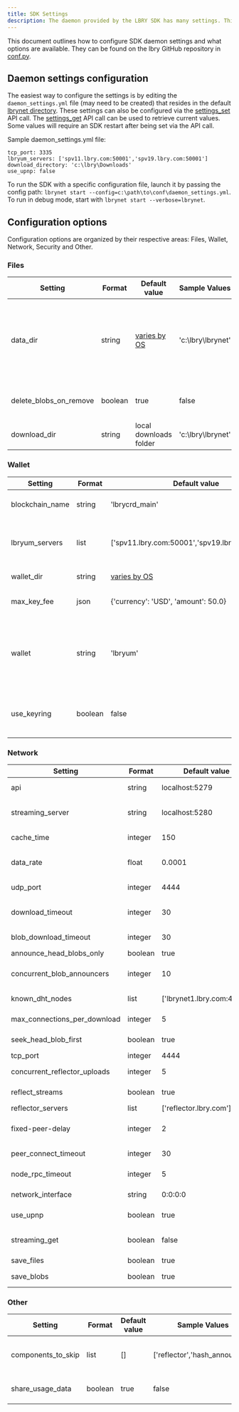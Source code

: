 ```yaml
---
title: SDK Settings
description: The daemon provided by the LBRY SDK has many settings. This resource lists them all and what they mean. Ready, set, settings!
---
```


This document outlines how to configure SDK daemon settings and what options are available. They can be found on the lbry GitHub repository in [conf.py](https://github.com/lbryio/lbry-sdk/blob/master/lbry/conf.py).

## Daemon settings configuration

The easiest way to configure the settings is by editing the `daemon_settings.yml` file (may need to be created) that resides in the default [lbrynet directory](https://lbry.com/faq/lbry-directories). These settings can also be configured via the [settings_set](https://lbry.tech/api/daemon#settings_set) API call. The [settings_get](https://lbry.tech/api/daemon#settings_get) API call can be used to retrieve current values. Some values will require an SDK restart after being set via the API call.

Sample daemon_settings.yml file:
```
tcp_port: 3335
lbryum_servers: ['spv11.lbry.com:50001','spv19.lbry.com:50001']
download_directory: 'c:\lbry\Downloads'
use_upnp: false
```

To run the SDK with a specific configuration file, launch it by passing the config path: ```lbrynet start --config=c:\path\to\conf\daemon_settings.yml```. To run in debug mode, start with ```lbrynet start --verbose=lbrynet```.

## Configuration options
Configuration options are organized by their respective areas: Files, Wallet, Network, Security and Other.

### Files
| Setting                | Format  | Default value                                        | Sample Values      | Description                                                                          |
|------------------------|---------|------------------------------------------------------|--------------------|--------------------------------------------------------------------------------------|
| data_dir               | string  | [varies by OS](https://lbry.com/faq/lbry-directories) | 'c:\lbry\lbrynet\' | Where to store the lbrynet folder, which includes blob files, logs and   config data |
| delete_blobs_on_remove | boolean | true                                                 | false              | Delete blobs on a file_delete call?                                                  |
| download_dir           | string  | local downloads folder                               | 'c:\lbry\lbrynet\' | Location of downloaded output files                                                  |

### Wallet
| Setting                       | Format  | Default value                                        | Sample Values                      | Description                                                                                       |
|-------------------------------|---------|------------------------------------------------------|------------------------------------|---------------------------------------------------------------------------------------------------|
| blockchain_name               | string  | 'lbrycrd_main'                                       | 'lbrycrd_regtest'                  | Blockchain network to connect to                                                                  |
| lbryum_servers                | list    | ['spv11.lbry.com:50001','spv19.lbry.com:50001']  | ["mylbryum.lbry.com:50001]          | SPV wallet server address(Default servers are spv11-spv19)                                                                         |
| wallet_dir                    | string  | [varies by OS](https://lbry.com/faq/lbry-directories) | 'c:\lbry\lbryum\'                  | Wallet data location                                                                              |
| max_key_fee                   | json    | {'currency': 'USD', 'amount': 50.0}                  | {'currency': 'LBC', 'amount': 5.0} | Max payment allowed for content                                                                   |
| wallet                        | string  | 'lbryum'                                             | 'lbrycrd'                          | Choice of wallet software, SPV (lbryum) vs full node (lbrycrd). Currently   only lbryum supported |
| use_keyring                   | boolean | false                                                | true                               | Store wallet password in keyring (not currently available)                                                                 |

### Network
| Setting                    | Format  | Default value             | Sample Values              | Description                                                                        |
|----------------------------|---------|---------------------------|----------------------------|------------------------------------------------------------------------------------|
| api                        | string  | localhost:5279            | 0:0:0:0:5280               | IP address and port the SDK API will listen on     |
| streaming_server           | string  | localhost:5280            | 0:0:0:0:5280               | IP address and port the media/streaming server will listen on   |
| cache_time                 | integer | 150                       | 90                         | How long to keep resolve data in cache                                             |
| data_rate                  | float   | 0.0001                    | 0.05                       | What LBC rate, per MB, to offer DHT data at (currently disabled in the protocol)   |
| udp_port                   | integer | 4444                      | 4445                       | UDP port used to announce blobs                                                    |
| download_timeout           | integer | 30                        | 60                         | Time, in seconds, to allow get call to resolve and get initial blobs               |
| blob_download_timeout      | integer | 30                        | 60                         | Time, in seconds, to allow download to get next blob                               |
| announce_head_blobs_only   | boolean | true                      | false                      | Only announce first data blob                                                      |
| concurrent_blob_announcers | integer | 10                        | 0                          | Threads used in order to announce blobs. 0 means disabled                          |
| known_dht_nodes            | list    | ['lbrynet1.lbry.com:4444'] | ['myDHT.lbry.com:4444']     | Bootstrap nodes for network connectivity                                         |
| max_connections_per_download | integer | 5                         | 10                         | Threads used to download blobs                                                     |
| seek_head_blob_first       | boolean | true                      | false                      | Search for first data blob after downloading sd blob                               |
| tcp_port                   | integer | 4444                      | 3334                       | Port the SDK will listen on                                                        |
| concurrent_reflector_uploads| integer | 5                        | 10                         | Connections to use while uploading data to reflector                               |
| reflect_streams            | boolean | true                      | false                      | Send published data to reflector servers                                           |
| reflector_servers          | list    | ['reflector.lbry.com']    | ['myreflector.lbry.com']   | Server data will be reflected to                                                 |
| fixed-peer-delay           | integer | 2                         | 5                          | Time, in mintues, to allow download from P2P before trying fixed peer              |
| peer_connect_timeout       | integer | 30                        | 15                         | Time, in seconds, to allow download to find peers                                  |
| node_rpc_timeout           | integer | 5                         | 10                         | Time, in seconds, to allow connection over DHT                                     |
| network_interface          | string  | 0:0:0:0                   | 127.0.0.1                  | Interface to use for the DHT and blob exchange                                     |
| use_upnp                   | boolean | true                      | false                      | Attempt external port mapping via UPnP                                             |
| streaming_get              | boolean | false                     | true                       | Allow calling localhost:5280/get/claimname requests                                       |
| save_files                 | boolean | true                      | false                      | Save files with each download                                            |
| save_blobs                 | boolean | true                      | false                      | Save blobs with each download                                            |
### Other
| Setting            | Format  | Default value | Sample Values                  | Description                                                                                                   |
|--------------------|---------|---------------|--------------------------------|---------------------------------------------------------------------------------------------------------------|
| components_to_skip | list    | []            | ['reflector','hash_announcer'] | Disable components, [see entire list here](https://github.com/lbryio/lbry-sdk/wiki/Component-Dependencies-Table)  |
| share_usage_data   | boolean | true          | false                          | Share analytics data                                                                                          |
